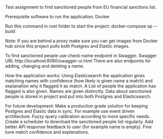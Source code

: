 Test assignment to find sanctioned people from EU financial sanctions list.

Prerequisite software to run the application:
Docker

Run this command in root folder to start the project:
docker-compose up --build

Note: If you are behind a proxy make sure you can get images from Docker hub since this project pulls both Postgres and Elastic images.

To find sanctioned people use check-name endpoint in Swagger. Swagger URL http://localhost:8080/swagger-ui.html
There are also endpoints for adding, changing and deleting a name.

How the application works:
Using Elasticsearch the application gives matching names with confidence (how likely is given name a match) and explanation why it flagged it as match.
A List of people the application has flagged is also given. Names are given distinctly.
Data about sanctioned people is stored in project and put into both Postgres and Elasticsearch. 

For future development:
Make a production grade solution for keeping Postgres and Elastic data in sync. For example use event driven architecture.
Fuzzy query calibration according to more specific needs.
Create a scheduler to download the sanctioned people list regularly.
Add better API response feedback to user (for example name is empty).
Fine tune match confidence and explanations.
